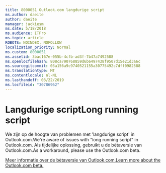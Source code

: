 ```yaml
---
title: 8000051 Outlook.com langdurige script
ms.author: daeite
author: daeite
manager: jackiesm
ms.date: 5/18/2018
ms.audience: ITPro
ms.topic: article
ROBOTS: NOINDEX, NOFOLLOW
localization_priority: Normal
ms.custom: 8000051
ms.assetid: 3bac167e-055b-4cfb-ad3f-7b47a7492588
ms.openlocfilehash: 808ca790768859d6b6497438f9507d15e21d3a6c
ms.sourcegitcommit: 03a156a9c9740521155a30775492c7dff0982588
ms.translationtype: MT
ms.contentlocale: nl-NL
ms.lasthandoff: 03/22/2019
ms.locfileid: "30786962"
---
```

# <a name="long-running-script"></a><span data-ttu-id="cf41c-102">Langdurige script</span><span class="sxs-lookup"><span data-stu-id="cf41c-102">Long running script</span></span>

<span data-ttu-id="cf41c-103">We zijn op de hoogte van problemen met 'langdurige script' in Outlook.com.</span><span class="sxs-lookup"><span data-stu-id="cf41c-103">We're aware of issues with "long running script" in Outlook.com.</span></span> <span data-ttu-id="cf41c-104">Als tijdelijke oplossing, gebruikt u de bètaversie van Outlook.com.</span><span class="sxs-lookup"><span data-stu-id="cf41c-104">As a workaround, please use the Outlook.com beta.</span></span>
  
[<span data-ttu-id="cf41c-105">Meer informatie over de bètaversie van Outlook.com.</span><span class="sxs-lookup"><span data-stu-id="cf41c-105">Learn more about the Outlook.com beta.</span></span>](https://go.microsoft.com/fwlink/p/?linkid=874356)
  

